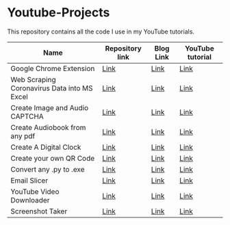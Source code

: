 # Youtube-Projects
This repository contains all the code I use in my YouTube tutorials.

| Name | Repository link | Blog Link | YouTube tutorial | 
| --- | --- | --- | --- |
|	Google Chrome Extension	|	[Link](https://github.com/ayushi7rawat/Youtube-Projects/tree/master/Google%20Chrome%20Extension)	| [Link](https://ayushirawat.com/how-to-make-your-own-google-chrome-extension-1) | [Link](https://www.youtube.com/watch?v=ZWbPtPHR4hY) | 
|	Web Scraping Coronavirus Data into MS Excel	|	[Link](https://github.com/ayushi7rawat/Youtube-Projects/tree/master/Web%20Scraping%20Coronavirus%20Data%20into%20MS%20Excel)	| [Link](https://ayushirawat.com/web-scraping-coronavirus-data-into-ms-excel) | [Link](https://www.youtube.com/watch?v=CTRYYz1u7Y8) | 
|	Create Image and Audio CAPTCHA	|	[Link](https://github.com/ayushi7rawat/Youtube-Projects/tree/master/Create%20and%20Decode%20captcha/Create%20Image%20and%20Audio%20CAPTCHA)	| [Link](https://ayushirawat.com/web-scraping-coronavirus-data-into-ms-excel) | [Link](https://www.youtube.com/watch?v=fAFIY_3OaO4) | 
|	Create Audiobook from any pdf	|	[Link](https://github.com/ayushi7rawat/Youtube-Projects/tree/master/Create%20AudioBook%20from%20pdf)	| [Link](https://ayushirawat.com/create-your-own-audiobook-from-any-pdf-with-python) | [Link](https://www.youtube.com/watch?v=ZWjXbe9DOVA&t=16s) |
|	Create A Digital Clock	|	[Link](https://github.com/ayushi7rawat/Youtube-Projects/tree/master/Digital%20Clock)	| [Link](https://ayushirawat.com/create-a-digital-clock-with-python) | [Link](https://www.youtube.com/watch?v=Cw206ZAUW6Y) |
|	Create your own QR Code	|	[Link](https://github.com/ayushi7rawat/Youtube-Projects/tree/master/Create%20QR%20Code)	| [Link](https://ayushirawat.com/how-to-generate-qr-code-using-python) | [Link](https://www.youtube.com/watch?v=I5yruIDWCNI) |
|	Convert any .py to .exe	|	[Link](https://github.com/ayushi7rawat/Youtube-Projects/tree/master/.py%20to%20.exe)	| [Link](https://ayushirawat.com/convert-any-py-to-exe-with-python) | [Link](https://www.youtube.com/watch?v=R8V9ZeeYFtY) |
|	Email Slicer	|	[Link](https://github.com/ayushi7rawat/Youtube-Projects/tree/master/Email%20Slicer)	| [Link](https://ayushirawat.com/email-slicer-with-python) | [Link](https://www.youtube.com/watch?v=SrvqNAZ2Mh4) |
|	YouTube Video Downloader	|	[Link](https://github.com/ayushi7rawat/Youtube-Projects/tree/master/YouTube%20Video%20Downloader)	| [Link](https://ayushirawat.com/youtube-video-downloader-using-python) | [Link](https://www.youtube.com/watch?v=7BXJIjfJCsA) |
|	Screenshot Taker	|	[Link](https://github.com/ayushi7rawat/Youtube-Projects/tree/master/Screenshot%20taker%20app)	| [Link](https://ayushirawat.com/screenshot-taker-with-python) | [Link](https://www.youtube.com/watch?v=huarJbge688) |